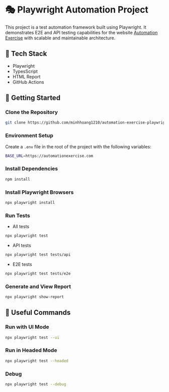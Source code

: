 # 🎭 Playwright Automation Project

This project is a test automation framework built using Playwright. It demonstrates E2E and API testing capabilities for the website [Automation Exercise](https://automationexercise.com) with scalable and maintainable architecture.

## 🔧 Tech Stack

- Playwright
- TypesScript
- HTML Report
- GitHub Actions

## 🚀 Getting Started

### Clone the Repository

```bash
git clone https://github.com/minhhoang1210/automation-exercise-playwright.git
```

### Environment Setup

Create a `.env` file in the root of the project with the following variables:

```bash
BASE_URL=https://automationexercise.com
```

### Install Dependencies

```bash
npm install
```

### Install Playwright Browsers
```bash
npx playwright install
```

### Run Tests

- All tests
```bash
npx playwright test
```

- API tests
```bash
npx playwright test tests/api
```

- E2E tests
```bash
npx playwright test tests/e2e
```

### Generate and View Report

```bash
npx playwright show-report
```

## 🧰 Useful Commands

### Run with UI Mode

```bash
npx playwright test --ui
```

### Run in Headed Mode
```bash
npx playwright test --headed
```

### Debug
```bash
npx playwright test --debug
```